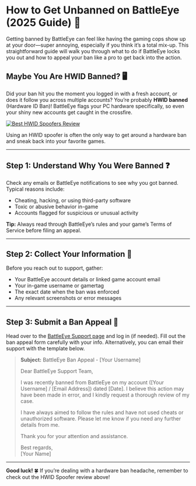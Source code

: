 # How to Get Unbanned on BattleEye (2025 Guide) 🚀

Getting banned by BattleEye can feel like having the gaming cops show up at your door—super annoying, especially if you think it’s a total mix-up. This straightforward guide will walk you through what to do if BattleEye locks you out and how to appeal your ban like a pro to get back into the action.

## Maybe You Are HWID Banned? 🖥️

Did your ban hit you the moment you logged in with a fresh account, or does it follow you across multiple accounts? You’re probably **HWID banned** (Hardware ID Ban)! BattleEye flags your PC hardware specifically, so even your shiny new accounts get caught in the crossfire.

[![Best HWID Spoofers Review](https://img.shields.io/badge/Best%20HWID%20Spoofers-Read%20Review-brightgreen?style=for-the-badge&logo=origin)](https://hwid-spoofer.mystrikingly.com/)

Using an HWID spoofer is often the only way to get around a hardware ban and sneak back into your favorite games.

---

## Step 1: Understand Why You Were Banned ❓

Check any emails or BattleEye notifications to see why you got banned. Typical reasons include:
- Cheating, hacking, or using third-party software  
- Toxic or abusive behavior in-game  
- Accounts flagged for suspicious or unusual activity  

**Tip:** Always read through BattleEye’s rules and your game’s Terms of Service before filing an appeal.

---

## Step 2: Collect Your Information 📝

Before you reach out to support, gather:
- Your BattleEye account details or linked game account email  
- Your in-game username or gamertag  
- The exact date when the ban was enforced  
- Any relevant screenshots or error messages  

---

## Step 3: Submit a Ban Appeal 📧

Head over to the [BattleEye Support page](https://www.battleye.com/support/) and log in (if needed). Fill out the ban appeal form carefully with your info. Alternatively, you can email their support with the template below.

> **Subject:** BattleEye Ban Appeal - [Your Username]  
>  
> Dear BattleEye Support Team,  
>  
> I was recently banned from BattleEye on my account ([Your Username] / [Email Address]) dated [Date]. I believe this action may have been made in error, and I kindly request a thorough review of my case.  
>  
> I have always aimed to follow the rules and have not used cheats or unauthorized software. Please let me know if you need any further details from me.  
>  
> Thank you for your attention and assistance.  
>  
> Best regards,  
> [Your Name]

---

**Good luck!** 🍀 If you’re dealing with a hardware ban headache, remember to check out the HWID Spoofer review above!